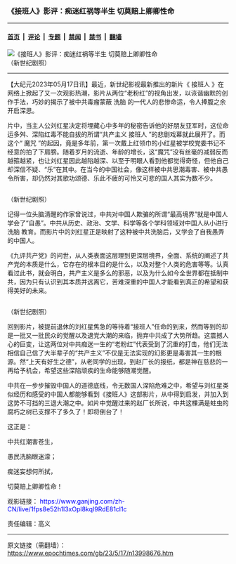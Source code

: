 ### 《接班人》影评：痴迷红祸等半生 切莫赔上卿卿性命

---

#### [首页](../../../..?n13998676) &nbsp;|&nbsp; [评论](../../../../../epoch-comment?n13998676) &nbsp;|&nbsp; [专题](../../../../../epoch-special?n13998676) &nbsp;|&nbsp; [禁闻](../../../../../epoch-news?n13998676) &nbsp;|&nbsp; [禁书](../../../../../books?n13998676) &nbsp;|&nbsp; [翻墙](https://github.com/gfw-breaker/nogfw/blob/master/README.md?n13998676)


<div><img alt="《接班人》影评：痴迷红祸等半生 切莫赔上卿卿性命" class="attachment-djy_600_400 size-djy_600_400 wp-post-image" src="https://i.epochtimes.com/assets/uploads/2023/05/id13998680-1-600x400.jpeg"/>
<div class="caption">
 （新世纪剧照）
</div></div><hr/><div class="post_content" id="artbody" itemprop="articleBody">
 <!-- article content begin -->
 <p>
  【大纪元2023年05月17日讯】最近，新世纪影视最新推出的新片《
  <ok href="https://www.epochtimes.com/gb/tag/%E6%8E%A5%E7%8F%AD%E4%BA%BA.html">
   接班人
  </ok>
  》在网络上掀起了又一次观影热潮，影片从两位“老粉红”的视角出发，以诙谐幽默的创作手法，巧妙的揭示了被中共毒瘤蒙蔽
  <ok href="https://www.epochtimes.com/gb/tag/%E6%B4%97%E8%84%91.html">
   洗脑
  </ok>
  的一代人的悲惨命运，令人捧腹之余开启深思。
 </p>
 <p>
  片中，当主人公刘红星决定将埋藏心中多年的秘密告诉他的好朋友亚军时，这位命运多舛、深陷红毒不能自拔的所谓“共产主义
  <ok href="https://www.epochtimes.com/gb/tag/%E6%8E%A5%E7%8F%AD%E4%BA%BA.html">
   接班人
  </ok>
  ”的悲剧戏幕就此展开了。而这个“
  <ok href="https://www.epochtimes.com/gb/tag/%E9%AD%94%E5%92%92.html">
   魔咒
  </ok>
  ”的起因，竟是多年前，第一次戴上红领巾的小红星被学校党委书记不经意的拍了下肩膀。随着岁月的流逝、年龄的增长，这“魔咒”没有丝毫的减弱反而越箍越紧，也让刘红星因此越陷越深、以至于明眼人看到他都觉得奇怪，但他自己却深信不疑、“乐”在其中。在当今的中国社会，像这样被中共思潮毒害、被中共愚令所害，却仍然对其歌功颂德、乐此不疲的可怜又可悲的国人其实为数不少。
 </p>
 <p>
  <ok href="https://i.epochtimes.com/assets/uploads/2023/05/id13998687-ed62f4eac5f9721b3e08ce43a8e0a34c.jpeg">
   <img alt="" class="size-large wp-image-13998687 aligncenter" src="https://i.epochtimes.com/assets/uploads/2023/05/id13998687-ed62f4eac5f9721b3e08ce43a8e0a34c-600x400.jpeg"/>
  </ok>
 </p>
 <p>
  （新世纪剧照）
 </p>
 <p>
  记得一位头脑清醒的作家曾说过，中共对中国人欺骗的所谓“最高境界”就是中国人学会了“自愚”。中共从历史、政治、文学、科学等各个学科领域对中国人从小进行
  <ok href="https://www.epochtimes.com/gb/tag/%E6%B4%97%E8%84%91.html">
   洗脑
  </ok>
  教育。而影片中的刘红星正是映射了这种被中共洗脑后，又学会了自我愚弄的中国人。
 </p>
 <p>
  《九评共产党》的问世，从人类表面这层理到更深层境界，全面、系统的阐述了共产党的本质是什么，它存在的根本目的是什么，以及对整个人类的危害等等。认真看过此书，就会明白，共产主义是多么的邪恶，以及为什么如今全世界都在抵制中共，因为只有认识到其本质并远离它，苦难深重的中国人才能看到真正的希望和获得美好的未来。
 </p>
 <p>
  <ok href="https://i.epochtimes.com/assets/uploads/2023/05/id13998689-c429dca95cd6b04b58064cbf39e65d99.jpeg">
   <img alt="" class="size-large wp-image-13998689 aligncenter" src="https://i.epochtimes.com/assets/uploads/2023/05/id13998689-c429dca95cd6b04b58064cbf39e65d99-600x400.jpeg"/>
  </ok>
 </p>
 <p>
  （新世纪剧照）
 </p>
 <p>
  回到影片，被提前退休的刘红星焦急的等待着“接班人”任命的到来，然而等到的却是一批又一批民众的觉醒以及退党大潮的来临，抛弃中共成了大势所趋。这震撼人心的巨变，让这两位对中共痴迷一生的“老粉红”代表受到了沉重的打击，他们无法相信自己信了大半辈子的“共产主义”不仅是无法实现的幻影更是毒害其一生的根源。然“上天有好生之德”，从老同学的出现，到赵厂长的报纸，都是神在慈悲的一再给予机会，希望这些深陷顽疾的生命能够随潮觉醒。
 </p>
 <p>
  中共在一步步摧毁中国人的道德底线，令无数国人深陷危难之中，希望与刘红星类似经历和感受的中国人都能够看到《接班人》这部影片，从中得到启发，并加入到这势不可挡的三退大潮之中。如片中觉醒过来的赵厂长所说，中共这棵满是蛀虫的腐朽之树已支撑不了多久了！即将倒台了！
 </p>
 <p>
  这正是：
 </p>
 <p>
  中共红潮害苍生，
 </p>
 <p>
  愚民洗脑眼迷濛；
 </p>
 <p>
  痴迷妄想何所拭，
 </p>
 <p>
  切莫赔上卿卿性命！
 </p>
 <p>
  观影链接：
  <span style="color: #0000ff;">
   <ok href="https://www.ganjing.com/zh-CN/live/1fps8e52h1l3xOpl8kqI9RdE81cl1c" style="color: #0000ff;">
    https://www.ganjing.com/zh-CN/live/1fps8e52h1l3xOpl8kqI9RdE81cl1c
   </ok>
  </span>
 </p>
 <p>
  责任编辑：高义
 </p>
 <!-- article content end -->
 <div id="below_article_ad">
 </div>
</div>


---

原文链接（需翻墙）：https://www.epochtimes.com/gb/23/5/17/n13998676.htm